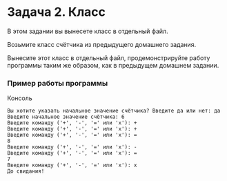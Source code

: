 # Задача 2. Класс
В этом задании вы вынесете класс в отдельный файл.

Возьмите класс счётчика из предыдущего домашнего задания.

Вынесите этот класс в отдельный файл, продемонстрируйте работу программы таким же образом, как в предыдущем домашнем задании.

### Пример работы программы
Консоль
```
Вы хотите указать начальное значение счётчика? Введите да или нет: да
Введите начальное значение счётчика: 6
Введите команду ('+', '-', '=' или 'x'): +
Введите команду ('+', '-', '=' или 'x'): +
Введите команду ('+', '-', '=' или 'x'): =
8
Введите команду ('+', '-', '=' или 'x'): -
Введите команду ('+', '-', '=' или 'x'): =
7
Введите команду ('+', '-', '=' или 'x'): x
До свидания!
```